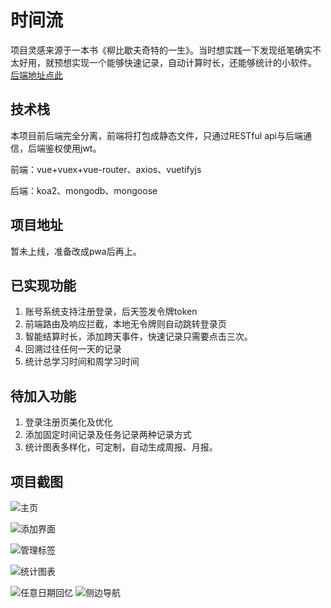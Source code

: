 # 时间流

项目灵感来源于一本书《柳比歇夫奇特的一生》。当时想实践一下发现纸笔确实不太好用，就预想实现一个能够快速记录，自动计算时长，还能够统计的小软件。
[后端地址点此](https://github.com/lixiang19/Koa)


## 技术栈

本项目前后端完全分离，前端将打包成静态文件，只通过RESTful api与后端通信，后端鉴权使用jwt。

前端：vue+vuex+vue-router、axios、vuetifyjs

后端：koa2、mongodb、mongoose

## 项目地址

暂未上线，准备改成pwa后再上。
## 已实现功能
1. 账号系统支持注册登录，后天签发令牌token
2. 前端路由及响应拦截，本地无令牌则自动跳转登录页
3. 智能结算时长，添加跨天事件，快速记录只需要点击三次。
4. 回溯过往任何一天的记录
5. 统计总学习时间和周学习时间
## 待加入功能
1. 登录注册页美化及优化
2. 添加固定时间记录及任务记录两种记录方式
3. 统计图表多样化，可定制，自动生成周报、月报。

## 项目截图
![主页](https://upload-images.jianshu.io/upload_images/13792683-9d0e3c416fd7166c.png?imageMogr2/auto-orient/strip%7CimageView2/2/w/1240)

![添加界面](https://upload-images.jianshu.io/upload_images/13792683-2e4a02fc2e52582e.png?imageMogr2/auto-orient/strip%7CimageView2/2/w/1240)

![管理标签](https://upload-images.jianshu.io/upload_images/13792683-e60da098f62c1b9b.png?imageMogr2/auto-orient/strip%7CimageView2/2/w/1240)

![统计图表](https://upload-images.jianshu.io/upload_images/13792683-a2dcf78b00f4ab92.png?imageMogr2/auto-orient/strip%7CimageView2/2/w/1240)

![任意日期回忆](https://upload-images.jianshu.io/upload_images/13792683-a30f5e7a89786225.png?imageMogr2/auto-orient/strip%7CimageView2/2/w/1240)
![侧边导航](https://upload-images.jianshu.io/upload_images/13792683-d6e068bfc2cfd2cf.png?imageMogr2/auto-orient/strip%7CimageView2/2/w/1240)


